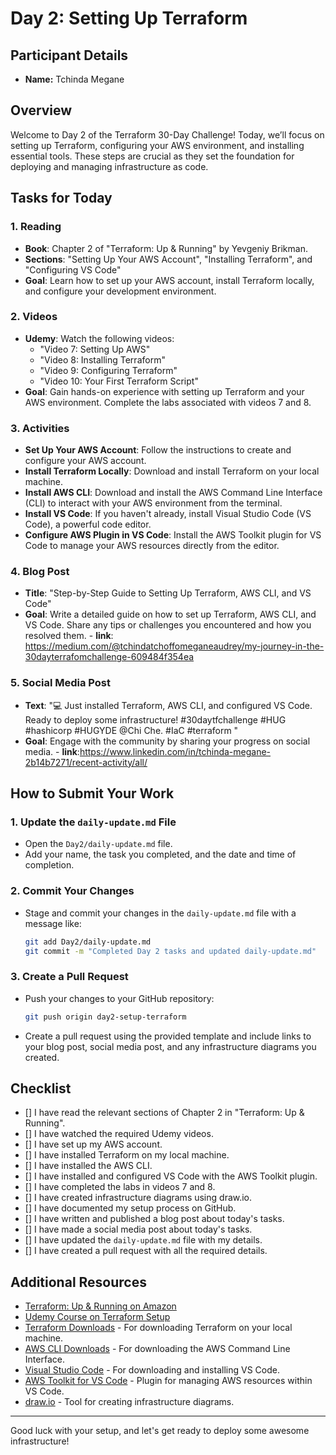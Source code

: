 # Day 2: Setting Up Terraform

## Participant Details
- **Name:** Tchinda Megane
  
## Overview

Welcome to Day 2 of the Terraform 30-Day Challenge! Today, we’ll focus on setting up Terraform, configuring your AWS environment, and installing essential tools. These steps are crucial as they set the foundation for deploying and managing infrastructure as code.

## Tasks for Today

### 1. **Reading**
   - **Book**: Chapter 2 of "Terraform: Up & Running" by Yevgeniy Brikman.
   - **Sections**: "Setting Up Your AWS Account", "Installing Terraform", and "Configuring VS Code"
   - **Goal**: Learn how to set up your AWS account, install Terraform locally, and configure your development environment.

### 2. **Videos**
   - **Udemy**: Watch the following videos:
     - "Video 7: Setting Up AWS"
     - "Video 8: Installing Terraform"
     - "Video 9: Configuring Terraform"
     - "Video 10: Your First Terraform Script"
   - **Goal**: Gain hands-on experience with setting up Terraform and your AWS environment. Complete the labs associated with videos 7 and 8.

### 3. **Activities**
   - **Set Up Your AWS Account**: Follow the instructions to create and configure your AWS account.
   - **Install Terraform Locally**: Download and install Terraform on your local machine.
   - **Install AWS CLI**: Download and install the AWS Command Line Interface (CLI) to interact with your AWS environment from the terminal.
   - **Install VS Code**: If you haven't already, install Visual Studio Code (VS Code), a powerful code editor.
   - **Configure AWS Plugin in VS Code**: Install the AWS Toolkit plugin for VS Code to manage your AWS resources directly from the editor.
   

### 4. **Blog Post**
   - **Title**: "Step-by-Step Guide to Setting Up Terraform, AWS CLI, and VS Code"
   - **Goal**: Write a detailed guide on how to set up Terraform, AWS CLI, and VS Code. Share any tips or challenges you encountered and how you resolved them.
    - **link**: https://medium.com/@tchindatchoffomeganeaudrey/my-journey-in-the-30dayterrafomchallenge-609484f354ea
     
### 5. **Social Media Post**
   - **Text**: "💻 Just installed Terraform, AWS CLI, and configured VS Code. Ready to deploy some infrastructure! #30daytfchallenge #HUG #hashicorp #HUGYDE @Chi Che. #IaC #terraform
"
   - **Goal**: Engage with the community by sharing your progress on social media.
    - **link**:https://www.linkedin.com/in/tchinda-megane-2b14b7271/recent-activity/all/

## How to Submit Your Work

### 1. **Update the `daily-update.md` File**
   - Open the `Day2/daily-update.md` file.
   - Add your name, the task you completed, and the date and time of completion.
   
### 2. **Commit Your Changes**
   - Stage and commit your changes in the `daily-update.md` file with a message like:
     ```bash
     git add Day2/daily-update.md
     git commit -m "Completed Day 2 tasks and updated daily-update.md"
     ```

### 3. **Create a Pull Request**
   - Push your changes to your GitHub repository:
     ```bash
     git push origin day2-setup-terraform
     ```
   - Create a pull request using the provided template and include links to your blog post, social media post, and any infrastructure diagrams you created.

## Checklist

- [] I have read the relevant sections of Chapter 2 in "Terraform: Up & Running".
- [] I have watched the required Udemy videos.
- [] I have set up my AWS account.
- [] I have installed Terraform on my local machine.
- [] I have installed the AWS CLI.
- [] I have installed and configured VS Code with the AWS Toolkit plugin.
- [] I have completed the labs in videos 7 and 8.
- [] I have created infrastructure diagrams using draw.io.
- [] I have documented my setup process on GitHub.
- [] I have written and published a blog post about today's tasks.
- [] I have made a social media post about today's tasks.
- [] I have updated the `daily-update.md` file with my details.
- [] I have created a pull request with all the required details.

## Additional Resources

- [Terraform: Up & Running on Amazon](https://www.amazon.com/Terraform-Running-Infrastructure-Configuration-Management/dp/1492046906)
- [Udemy Course on Terraform Setup](https://www.udemy.com/course/infrastructure-as-code/)
- [Terraform Downloads](https://www.terraform.io/downloads.html) - For downloading Terraform on your local machine.
- [AWS CLI Downloads](https://aws.amazon.com/cli/) - For downloading the AWS Command Line Interface.
- [Visual Studio Code](https://code.visualstudio.com/) - For downloading and installing VS Code.
- [AWS Toolkit for VS Code](https://marketplace.visualstudio.com/items?itemName=AmazonWebServices.aws-toolkit-vscode) - Plugin for managing AWS resources within VS Code.
- [draw.io](https://app.diagrams.net/) - Tool for creating infrastructure diagrams.

---

Good luck with your setup, and let's get ready to deploy some awesome infrastructure!
